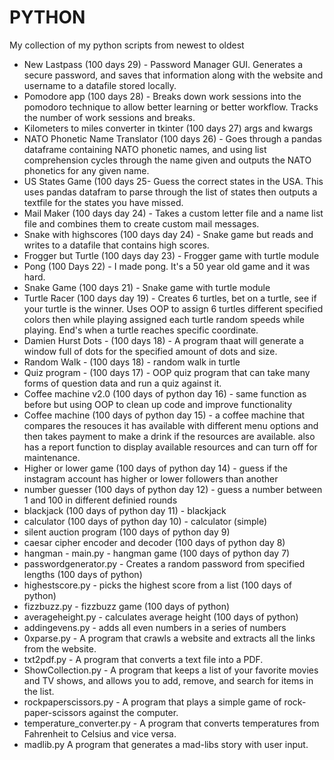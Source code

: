 # PYTHON

My collection of my python scripts from newest to oldest

- New Lastpass (100 days 29) - Password Manager GUI. Generates a secure password, and saves that information along with the website and username to a datafile stored locally.
- Pomodore app (100 days 28) - Breaks down work sessions into the pomodoro technique to allow better learning or better workflow. Tracks the number of work sessions and breaks.
- Kilometers to miles converter in tkinter (100 days 27) args and kwargs
- NATO Phonetic Name Translator (100 days 26) - Goes through a pandas dataframe containing NATO phonetic names, and using list comprehension cycles through the name given and outputs the NATO phonetics for any given name.
- US States Game (100 days 25- Guess the correct states in the USA. This uses pandas datafram to parse through the list of states then outputs a textfile for the states you have missed.
- Mail Maker (100 days day 24) - Takes a custom letter file and a name list file and combines them to create custom mail messages.
- Snake with highscores (100 days day 24) - Snake game but reads and writes to a datafile that contains high scores.
- Frogger but Turtle (100 days day 23) - Frogger game with turtle module
- Pong (100 Days 22) - I made pong. It's a 50 year old game and it was hard.
- Snake Game (100 days 21) - Snake game with turtle module
- Turtle Racer (100 days day 19) - Creates 6 turtles, bet on a turtle, see if your turtle is the winner. Uses OOP to assign 6 turtles different specified colors then while playing assigned each turtle random speeds while playing. End's when a turtle reaches specific coordinate.
- Damien Hurst Dots - (100 days 18) - A program thaat will generate a window full of dots for the specified amount of dots and size. 
- Random Walk - (100 days 18) - random walk in turtle
- Quiz program - (100 days 17) - OOP quiz program that can take many forms of question data and run a quiz against it.
- Coffee machine v2.0 (100 days of python day 16) - same function as before but using OOP to clean up code and improve functionality
- Coffee machine (100 days of python day 15) - a coffee machine that compares the resouces it has available with different menu options and then takes payment to make a drink if the resources are available. also has a report function to display available resources and can turn off for maintenance.
- Higher or lower game (100 days of python day 14) - guess if the instagram account has higher or lower followers than another
- number guesser (100 days of python day 12) - guess a number between 1 and 100 in different definied rounds
- blackjack (100 days of python day 11) - blackjack
- calculator (100 days of python day 10) - calculator (simple)
- silent auction program (100 days of python day 9)
- caesar cipher encoder and decoder (100 days of python day 8)
- hangman - main.py - hangman game (100 days of python day 7)
- passwordgenerator.py - Creates a random password from specified lengths (100 days of python)
- highestscore.py - picks the highest score from a list (100 days of python)
- fizzbuzz.py - fizzbuzz game (100 days of python)
- averageheight.py - calculates average height (100 days of python)
- addingevens.py - adds all even numbers in a series of numbers
- 0xparse.py - A program that crawls a website and extracts all the links from the website.
- txt2pdf.py - A program that converts a text file into a PDF.
- ShowCollection.py - A program that keeps a list of your favorite movies and TV shows, and allows you to add, remove, and search for items in the list.
- rockpaperscissors.py - A program that plays a simple game of rock-paper-scissors against the computer.
- temperature_converter.py - A program that converts temperatures from Fahrenheit to Celsius and vice versa.
- madlib.py A program that generates a mad-libs story with user input.
